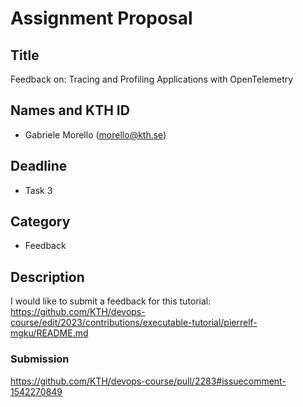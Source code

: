 # Assignment Proposal

## Title

Feedback on: Tracing and Profiling Applications with OpenTelemetry

## Names and KTH ID

  - Gabriele Morello (morello@kth.se)

## Deadline

- Task 3

## Category

- Feedback

## Description

I would like to submit a feedback for this tutorial: 
https://github.com/KTH/devops-course/edit/2023/contributions/executable-tutorial/pierrelf-mgku/README.md

### Submission
https://github.com/KTH/devops-course/pull/2283#issuecomment-1542270849
